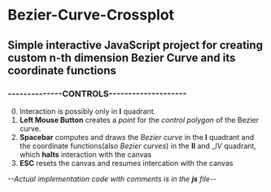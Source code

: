 # Bezier-Curve-Crossplot
## Simple interactive JavaScript project for creating custom n-th dimension Bezier Curve and its coordinate functions

### --------------CONTROLS--------------------
0. Interaction is possibly only in __I__ quadrant.
1. **Left Mouse Button** creates a *point* for the *control polygon* of the Bezier curve.
2. **Spacebar** computes and draws the *Bezier curve* in the __I__ quadrant
and the coordinate functions(also *Bezier curves*) in the __II__ and __IV_ quadrant, which **halts** interaction with the canvas
3. **ESC** resets the canvas and resumes intercation with the canvas

*--Actual implementation code with comments is in the **js** file--*

